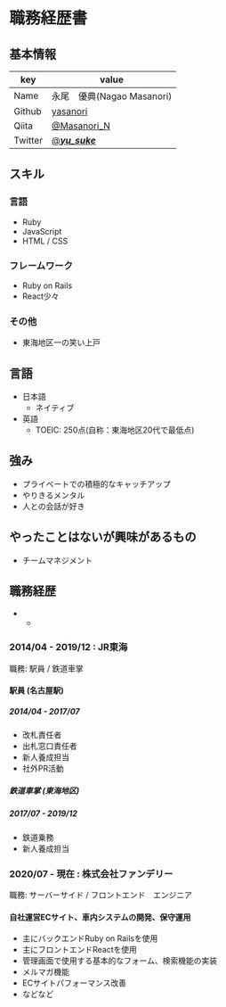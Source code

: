 # 職務経歴書

## 基本情報

|key|value|
|---|-----|
|Name|永尾　優典(Nagao Masanori)|
|Github|[yasanori](https://github.com/yasanori)|
|Qiita|[@Masanori_N](https://qiita.com/Masanori_N)|
|Twitter|[@___yu_suke___](https://twitter.com/___yu_suke___)|

## スキル
### 言語
- Ruby
- JavaScript
- HTML / CSS

### フレームワーク

- Ruby on Rails
- React少々

### その他

- 東海地区一の笑い上戸

## 言語

- 日本語
  - ネイティブ
- 英語
  - TOEIC: 250点(自称：東海地区20代で最低点)

## 強み
- プライベートでの積極的なキャッチアップ
- やりきるメンタル
- 人との会話が好き

## やったことはないが興味があるもの
- チームマネジメント

## 職務経歴
- - 
### 2014/04 - 2019/12 : JR東海

職務: 駅員 / 鉄道車掌

#### 駅員 (名古屋駅)
##### 2014/04 - 2017/07 

- 改札責任者
- 出札窓口責任者
- 新人養成担当
- 社外PR活動

##### 鉄道車掌 (東海地区)
##### 2017/07 - 2019/12 

- 鉄道乗務
- 新人養成担当

### 2020/07 - 現在 : 株式会社ファンデリー 

職務: サーバーサイド / フロントエンド　エンジニア

#### 自社運営ECサイト、車内システムの開発、保守運用

- 主にバックエンドRuby on Railsを使用
- 主にフロントエンドReactを使用
- 管理画面で使用する基本的なフォーム、検索機能の実装
- メルマガ機能
- ECサイトパフォーマンス改善
- などなど
